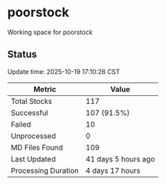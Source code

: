 # poorstock
Working space for poorstock

## Status
Update time: 2025-10-19 17:10:28 CST

| Metric | Value |
|--------|-------|
| Total Stocks | 117 |
| Successful | 107 (91.5%) |
| Failed | 10 |
| Unprocessed | 0 |
| MD Files Found | 109 |
| Last Updated | 41 days 5 hours ago |
| Processing Duration | 4 days 17 hours |

